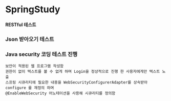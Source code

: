 # SpringStudy

#### RESTful 테스트
### Json 받아오기 테스트
### Java security 코딩 테스트 진행 
    보안이 적용된 웹 프로그램 작성함 
    권한이 없이 텍스트를 볼 수 없게 하며 Login을 정상적으로 진행 한 사용자에게만 텍스트 노출 
    스프링 시큐리티에 필요한 내용을 WebSecurityConfigurerAdapter를 상속받아 configure 를 재정의 하며 
    @EnableWebSecurity 어노테이션을 사용해 시큐리티를 정의함 
